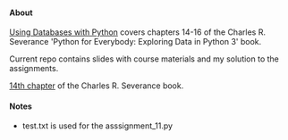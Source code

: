 #### About

[Using Databases with Python](https://www.coursera.org/learn/python-databases) covers chapters 14-16 of the Charles R. Severance 'Python for Everybody: Exploring Data in Python 3' book.

Current repo contains slides with course materials and my solution to the assignments.

[14th chapter](https://www.py4e.com/html3/14-objects) of the Charles R. Severance book.

#### Notes

- test.txt is used for the asssignment\_11.py